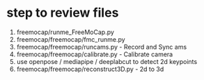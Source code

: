 # step to review files
1) freemocap/runme_FreeMoCap.py
2) freemocap/freemocap/fmc_runme.py
3) freemocap/freemocap/runcams.py - Record and Sync ams
4) freemocap/freemocap/calibrate.py  - Calibrate camera
5) use openpose / mediapipe / deeplabcut to detect 2d keypoints
6) freemocap/freemocap/reconstruct3D.py - 2d to 3d

